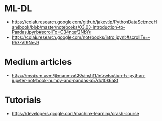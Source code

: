 # ML-DL
- https://colab.research.google.com/github/jakevdp/PythonDataScienceHandbook/blob/master/notebooks/03.00-Introduction-to-Pandas.ipynb#scrollTo=C34nqef2NbYe
- https://colab.research.google.com/notebooks/intro.ipynb#scrollTo=-Rh3-Vt9Nev9

# Medium articles
- https://medium.com/@manmeet20singh11/introduction-to-python-jupyter-notebook-numpy-and-pandas-a57dc1086a8f

# Tutorials
- https://developers.google.com/machine-learning/crash-course
